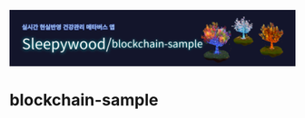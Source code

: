 ![banner](https://github.com/sleepy-wood/blockchain-sample/blob/main/blockchain-sample.png)

# blockchain-sample
